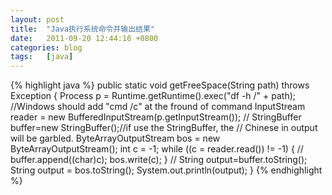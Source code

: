 ```yaml
---
layout: post
title:  "Java执行系统命令并输出结果"
date:   2011-09-20 12:44:16 +0800
categories: blog
tags:   [java]
---
```

{% highlight java %}
    public static void getFreeSpace(String path) throws Exception {
        Process p = Runtime.getRuntime().exec("df -h /" + path);
        //Windows should add "cmd /c" at the fround of command
        InputStream reader = new BufferedInputStream(p.getInputStream());
        // StringBuffer buffer=new StringBuffer();//if use the StringBuffer, the
        // Chinese in output will be garbled.
        ByteArrayOutputStream bos = new ByteArrayOutputStream();
        int c = -1;
        while ((c = reader.read()) != -1) {
            // buffer.append((char)c);
            bos.write(c);
        }
        // String output=buffer.toString();
        String output = bos.toString();
        System.out.println(output);
    }
{% endhighlight %}